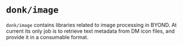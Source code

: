 # `donk/image`

`donk/image` contains libraries related to image processing in BYOND. At current
its only job is to retrieve text metadata from DM icon files, and provide it in
a consumable format.